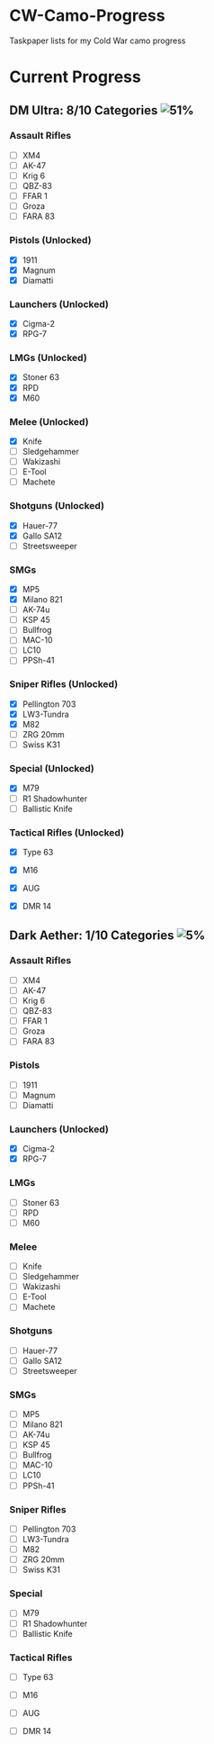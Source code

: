 # CW-Camo-Progress
Taskpaper lists for my Cold War camo progress


# Current Progress
## DM Ultra: 8/10 Categories ![51%](https://progress-bar.dev/51/?width=200)
### Assault Rifles
- [ ] XM4
- [ ] AK-47
- [ ] Krig 6
- [ ] QBZ-83
- [ ] FFAR 1
- [ ] Groza
- [ ] FARA 83
### Pistols (Unlocked)
- [x] 1911
- [x] Magnum
- [x] Diamatti
### Launchers (Unlocked)
- [x] Cigma-2
- [x] RPG-7
### LMGs (Unlocked)
- [x] Stoner 63
- [x] RPD
- [x] M60
### Melee (Unlocked)
- [x] Knife
- [ ] Sledgehammer
- [ ] Wakizashi
- [ ] E-Tool
- [ ] Machete
### Shotguns (Unlocked)
- [x] Hauer-77
- [x] Gallo SA12
- [ ] Streetsweeper
### SMGs
- [x] MP5
- [x] Milano 821
- [ ] AK-74u
- [ ] KSP 45
- [ ] Bullfrog
- [ ] MAC-10
- [ ] LC10
- [ ] PPSh-41
### Sniper Rifles (Unlocked)
- [x] Pellington 703
- [x] LW3-Tundra
- [x] M82
- [ ] ZRG 20mm
- [ ] Swiss K31
### Special (Unlocked)
- [x] M79
- [ ] R1 Shadowhunter
- [ ] Ballistic Knife
### Tactical Rifles (Unlocked)
- [x] Type 63
- [x] M16
- [x] AUG
- [x] DMR 14


## Dark Aether: 1/10 Categories ![5%](https://progress-bar.dev/5/?width=200)
### Assault Rifles
- [ ] XM4
- [ ] AK-47
- [ ] Krig 6
- [ ] QBZ-83
- [ ] FFAR 1
- [ ] Groza
- [ ] FARA 83
### Pistols
- [ ] 1911
- [ ] Magnum
- [ ] Diamatti
### Launchers (Unlocked)
- [x] Cigma-2
- [x] RPG-7
### LMGs
- [ ] Stoner 63
- [ ] RPD
- [ ] M60
### Melee
- [ ] Knife
- [ ] Sledgehammer
- [ ] Wakizashi
- [ ] E-Tool
- [ ] Machete
### Shotguns
- [ ] Hauer-77
- [ ] Gallo SA12
- [ ] Streetsweeper
### SMGs
- [ ] MP5
- [ ] Milano 821
- [ ] AK-74u
- [ ] KSP 45
- [ ] Bullfrog
- [ ] MAC-10
- [ ] LC10
- [ ] PPSh-41
### Sniper Rifles
- [ ] Pellington 703
- [ ] LW3-Tundra
- [ ] M82
- [ ] ZRG 20mm
- [ ] Swiss K31
### Special
- [ ] M79
- [ ] R1 Shadowhunter
- [ ] Ballistic Knife
### Tactical Rifles
- [ ] Type 63
- [ ] M16
- [ ] AUG
- [ ] DMR 14



